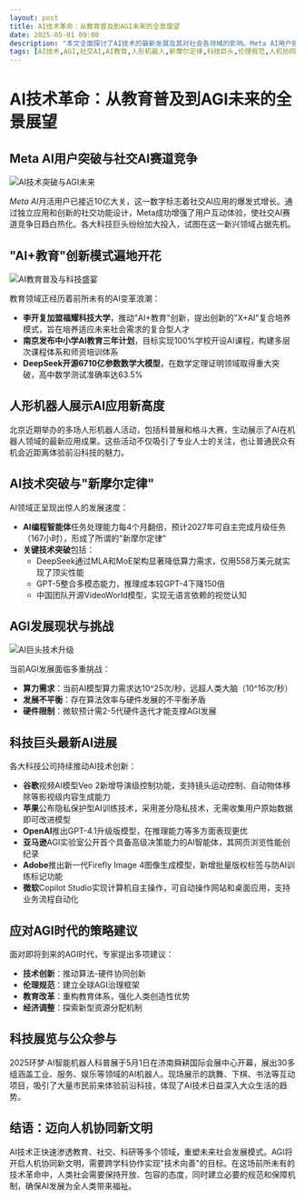 ```yaml
---
layout: post
title: AI技术革命：从教育普及到AGI未来的全景展望
date: 2025-05-01 09:00
description: "本文全面探讨了AI技术的最新发展及其对社会各领域的影响。Meta AI用户接近10亿，社交AI竞争激烈；教育领域迎来AI变革，李开复推动创新教育模式，南京实施AI教育计划，DeepSeek开源数学大模型；人形机器人展示AI应用新高度；AI技术呈现指数级发展，形成'新摩尔定律'；AGI发展面临算力需求、发展不平衡和硬件限制等挑战；科技巨头如谷歌、苹果、OpenAI等持续推动AI创新；面对AGI时代，专家建议技术创新、伦理规范、教育改革和经济调整；科技展览吸引公众参与，展示AI技术深入生活的趋势；最终，AI将开启人机协同新文明，需要跨学科协作实现'技术向善'。"
tags: [AI技术,AGI,社交AI,AI教育,人形机器人,新摩尔定律,科技巨头,伦理规范,人机协同]
---
```


# AI技术革命：从教育普及到AGI未来的全景展望

## Meta AI用户突破与社交AI赛道竞争

![AI技术突破与AGI未来](https://s.coze.cn/t/lwM82OoR98c/ "AI技术突破与AGI未来")

*Meta AI*月活用户已接近10亿大关，这一数字标志着社交AI应用的爆发式增长。通过独立应用和创新的社交功能设计，Meta成功增强了用户互动体验，使社交AI赛道竞争日趋白热化。各大科技巨头纷纷加大投入，试图在这一新兴领域占据先机。

## "AI+教育"创新模式遍地开花

![AI教育普及与科技盛宴](https://s.coze.cn/t/ic2xdj-q_NI/ "AI教育普及与科技盛宴")

教育领域正经历着前所未有的AI变革浪潮：
- **李开复加盟福耀科技大学**，推动"AI+教育"创新，提出创新的"X+AI"复合培养模式，旨在培养适应未来社会需求的复合型人才
- **南京发布中小学AI教育三年计划**，目标实现100%学校开设AI课程，构建多层次课程体系和师资培训体系
- **DeepSeek开源6710亿参数数学大模型**，在数学定理证明领域取得重大突破，高中数学测试准确率达63.5%

## 人形机器人展示AI应用新高度

北京近期举办的多场人形机器人活动，包括科普展和格斗大赛，生动展示了AI在机器人领域的最新应用成果。这些活动不仅吸引了专业人士的关注，也让普通民众有机会近距离体验前沿科技的魅力。

## AI技术突破与"新摩尔定律"

AI领域正呈现出惊人的发展速度：
- **AI编程智能体**任务处理能力每4个月翻倍，预计2027年可自主完成月级任务（167小时），形成了所谓的"新摩尔定律"
- **关键技术突破**包括：
  - DeepSeek通过MLA和MoE架构显著降低算力需求，仅用558万美元就实现了顶尖性能
  - GPT-5整合多模态能力，推理成本较GPT-4下降150倍
  - 中国团队开源VideoWorld模型，实现无语言依赖的视觉认知

## AGI发展现状与挑战

![AI巨头技术升级](https://s.coze.cn/t/1R1yrtbWnrQ/ "AI巨头技术升级")

当前AGI发展面临多重挑战：
- **算力需求**：当前AI模型算力需求达10^25次/秒，远超人类大脑（10^16次/秒）
- **发展不平衡**：存在算法效率与硬件发展的不平衡矛盾
- **硬件限制**：微软预计需2-5代硬件迭代才能支撑AGI发展

## 科技巨头最新AI进展

各大科技公司持续推动AI技术创新：
- **谷歌**视频AI模型Veo 2新增导演级控制功能，支持镜头运动控制、自动物体移除等影视级内容生成能力
- **苹果**公布隐私保护型AI训练技术，采用差分隐私技术，无需收集用户原始数据即可改进模型
- **OpenAI**推出GPT-4.1升级版模型，在推理能力等多方面表现更优
- **亚马逊**AGI实验室公开首个具备高级决策能力的AI智能体，其网页浏览性能创纪录
- **Adobe**推出新一代Firefly Image 4图像生成模型，新增批量版权标签与防AI训练标记功能
- **微软**Copilot Studio实现计算机自主操作，可自动操作网站和桌面应用，支持业务流程自动化

## 应对AGI时代的策略建议

面对即将到来的AGI时代，专家提出多项建议：
- **技术创新**：推动算法-硬件协同创新
- **伦理规范**：建立全球AGI治理框架
- **教育改革**：重构教育体系，强化人类创造性优势
- **经济调整**：探索新型资源分配机制

## 科技展览与公众参与

2025环梦·AI智能机器人科普展于5月1日在济南舜耕国际会展中心开幕，展出30多组涵盖工业、服务、娱乐等领域的AI机器人。现场展示的跳舞、下棋、书法等互动项目，吸引了大量市民前来体验前沿科技，体现了AI技术日益深入大众生活的趋势。

## 结语：迈向人机协同新文明

AI技术正快速渗透教育、社交、科研等多个领域，重塑未来社会发展模式。AGI将开启人机协同新文明，需要跨学科协作实现"技术向善"的目标。在这场前所未有的技术革命中，人类社会需要保持开放、包容的态度，同时建立必要的规范和保障机制，确保AI发展为全人类带来福祉。


